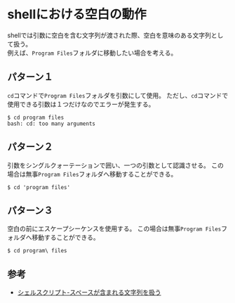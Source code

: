 # shellにおける空白の動作

shellでは引数に空白を含む文字列が渡された際、空白を意味のある文字列として扱う。  
例えば、`Program Files`フォルダに移動したい場合を考える。  

## パターン１

`cd`コマンドで`Program Files`フォルダを引数にして使用。
ただし、`cd`コマンドで使用できる引数は１つだけなのでエラーが発生する。

```
$ cd program files
bash: cd: too many arguments
```

## パターン２

引数をシングルクォーテーションで囲い、一つの引数として認識させる。
この場合は無事`Program Files`フォルダへ移動することができる。

```
$ cd 'program files'
```

## パターン３

空白の前にエスケープシーケンスを使用する。
この場合は無事`Program Files`フォルダへ移動することができる。

```
$ cd program\ files
```

## 参考
- [シェルスクリプト-スペースが含まれる文字列を扱う](http://capm-network.com/?tag=%E3%82%B7%E3%82%A7%E3%83%AB%E3%82%B9%E3%82%AF%E3%83%AA%E3%83%97%E3%83%88-%E3%82%B9%E3%83%9A%E3%83%BC%E3%82%B9%E3%81%8C%E5%90%AB%E3%81%BE%E3%82%8C%E3%82%8B%E6%96%87%E5%AD%97%E5%88%97%E3%82%92%E6%89%B1%E3%81%86)
